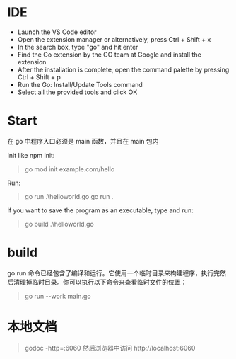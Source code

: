# IDE
- Launch the VS Code editor
- Open the extension manager or alternatively, press Ctrl + Shift + x
- In the search box, type "go" and hit enter
- Find the Go extension by the GO team at Google and install the extension
- After the installation is complete, open the command palette by pressing Ctrl + Shift + p
- Run the Go: Install/Update Tools command
- Select all the provided tools and click OK

# Start
在 go 中程序入口必须是 main 函数，并且在 main 包内

Init like npm init:
> go mod init example.com/hello 

Run:
>go run .\helloworld.go
> go run .

If you want to save the program as an executable, type and run:
>go build .\helloworld.go

# build
 go run 命令已经包含了编译和运行。它使用一个临时目录来构建程序，执行完然后清理掉临时目录。你可以执行以下命令来查看临时文件的位置：
>go run --work main.go


# 本地文档
> godoc -http=:6060
然后浏览器中访问 http://localhost:6060